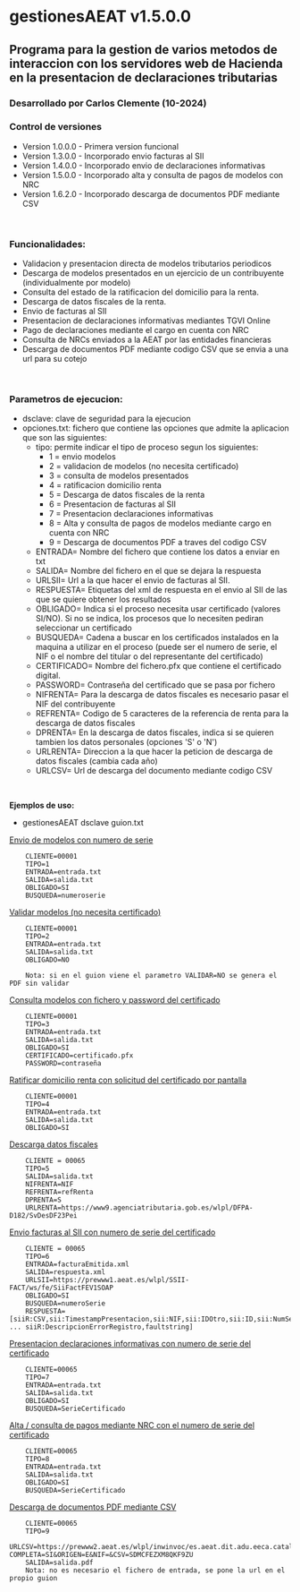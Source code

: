 # gestionesAEAT v1.5.0.0
## Programa para la gestion de varios metodos de interaccion con los servidores web de Hacienda en la presentacion de declaraciones tributarias

### Desarrollado por Carlos Clemente (10-2024)

### Control de versiones
- Version 1.0.0.0 - Primera version funcional
- Version 1.3.0.0 - Incorporado envio facturas al SII
- Version 1.4.0.0 - Incorporado envio de declaraciones informativas
- Version 1.5.0.0 - Incorporado alta y consulta de pagos de modelos con NRC
- Version 1.6.2.0 - Incorporado descarga de documentos PDF mediante CSV
<br>

### Funcionalidades:
- Validacion y presentacion directa de modelos tributarios periodicos
- Descarga de modelos presentados en un ejercicio de un contribuyente (individualmente por modelo)
- Consulta del estado de la ratificacion del domicilio para la renta.
- Descarga de datos fiscales de la renta.
- Envio de facturas al SII
- Presentacion de declaraciones informativas mediantes TGVI Online
- Pago de declaraciones mediante el cargo en cuenta con NRC
- Consulta de NRCs enviados a la AEAT por las entidades financieras
- Descarga de documentos PDF mediante codigo CSV que se envia a una url para su cotejo
<br>

### Parametros de ejecucion:
* dsclave: clave de seguridad para la ejecucion
* opciones.txt: fichero que contiene las opciones que admite la aplicacion que son las siguientes:
	* tipo: permite indicar el tipo de proceso segun los siguientes:
		- 1 = envio modelos
		- 2 = validacion de modelos (no necesita certificado)
		- 3 = consulta de modelos presentados
		- 4 = ratificacion domicilio renta
		- 5 = Descarga de datos fiscales de la renta
		- 6 = Presentacion de facturas al SII
		- 7 = Presentacion declaraciones informativas
		- 8 = Alta y consulta de pagos de modelos mediante cargo en cuenta con NRC
		- 9 = Descarga de documentos PDF a traves del codigo CSV
	* ENTRADA= Nombre del fichero que contiene los datos a enviar en txt
	* SALIDA= Nombre del fichero en el que se dejara la respuesta
	* URLSII= Url a la que hacer el envio de facturas al SII.
	* RESPUESTA= Etiquetas del xml de respuesta en el envio al SII de las que se quiere obtener los resultados
	* OBLIGADO= Indica si el proceso necesita usar certificado (valores SI/NO). Si no se indica, los procesos que lo necesiten pediran seleccionar un certificado
	* BUSQUEDA= Cadena a buscar en los certificados instalados en la maquina a utilizar en el proceso (puede ser el numero de serie, el NIF o el nombre del titular o del representante del certificado)
	* CERTIFICADO= Nombre del fichero.pfx que contiene el certificado digital.
	* PASSWORD= Contraseña del certificado que se pasa por fichero
	* NIFRENTA= Para la descarga de datos fiscales es necesario pasar el NIF del contribuyente
	* REFRENTA= Codigo de 5 caracteres de la referencia de renta para la descarga de datos fiscales
	* DPRENTA= En la descarga de datos fiscales, indica si se quieren tambien los datos personales (opciones 'S' o 'N')
	* URLRENTA= Direccion a la que hacer la peticion de descarga de datos fiscales (cambia cada año)
	* URLCSV= Url de descarga del documento mediante codigo CSV
<br>

<b>Ejemplos de uso: </b>

- gestionesAEAT dsclave guion.txt

<u>Envio de modelos con numero de serie</u>
```
	CLIENTE=00001
	TIPO=1
	ENTRADA=entrada.txt
	SALIDA=salida.txt
	OBLIGADO=SI
	BUSQUEDA=numeroserie
```

<u>Validar modelos (no necesita certificado)</u>
```
	CLIENTE=00001
	TIPO=2
	ENTRADA=entrada.txt
	SALIDA=salida.txt
	OBLIGADO=NO
	
	Nota: si en el guion viene el parametro VALIDAR=NO se genera el PDF sin validar
```
<u>Consulta modelos con fichero y password del certificado</u>
```
	CLIENTE=00001
	TIPO=3
	ENTRADA=entrada.txt
	SALIDA=salida.txt
	OBLIGADO=SI
	CERTIFICADO=certificado.pfx
	PASSWORD=contraseña
```
<u>Ratificar domicilio renta con solicitud del certificado por pantalla</u>
```
	CLIENTE=00001
	TIPO=4
	ENTRADA=entrada.txt
	SALIDA=salida.txt
	OBLIGADO=SI
```
<u>Descarga datos fiscales</u>
```
	CLIENTE = 00065
	TIPO=5
	SALIDA=salida.txt
	NIFRENTA=NIF
	REFRENTA=refRenta
	DPRENTA=S
	URLRENTA=https://www9.agenciatributaria.gob.es/wlpl/DFPA-D182/SvDesDF23Pei
```
<u>Envio facturas al SII con numero de serie del certificado</u>
```
	CLIENTE = 00065
	TIPO=6
	ENTRADA=facturaEmitida.xml
	SALIDA=respuesta.xml
	URLSII=https://prewww1.aeat.es/wlpl/SSII-FACT/ws/fe/SiiFactFEV1SOAP
	OBLIGADO=SI
	BUSQUEDA=numeroSerie
	RESPUESTA=[siiR:CSV,sii:TimestampPresentacion,sii:NIF,sii:IDOtro,sii:ID,sii:NumSerieFacturaEmisor ... siiR:DescripcionErrorRegistro,faultstring]
```

<u>Presentacion declaraciones informativas con numero de serie del certificado</u>
```
	CLIENTE=00065
	TIPO=7
	ENTRADA=entrada.txt
	SALIDA=salida.txt
	OBLIGADO=SI
	BUSQUEDA=SerieCertificado
```

<u>Alta / consulta de pagos mediante NRC con el numero de serie del certificado</u>
```
	CLIENTE=00065
	TIPO=8
	ENTRADA=entrada.txt
	SALIDA=salida.txt
	OBLIGADO=SI
	BUSQUEDA=SerieCertificado
```

<u>Descarga de documentos PDF mediante CSV</u>
```
	CLIENTE=00065
	TIPO=9
	URLCSV=https://prewww2.aeat.es/wlpl/inwinvoc/es.aeat.dit.adu.eeca.catalogo.vis.VisualizaSc?COMPLETA=SI&ORIGEN=E&NIF=&CSV=SDMCFEZXM8QKF9ZU
	SALIDA=salida.pdf	
	Nota: no es necesario el fichero de entrada, se pone la url en el propio guion
```